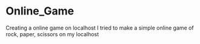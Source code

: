 # Online_Game
Creating a online game on localhost
I tried to make a simple online game of rock, paper, scissors on my localhost
